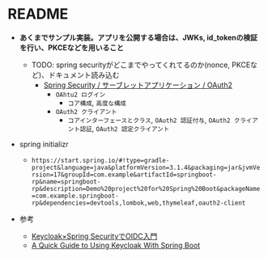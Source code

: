 # README

- **あくまでサンプル実装。アプリを公開する場合は、JWKs, id_tokenの検証を行い、PKCEなどを用いること**
  - TODO: spring securityがどこまでやってくれてるのか(nonce, PKCEなど)、ドキュメント読み込む
    - [Spring Security / サーブレットアプリケーション / OAuth2](https://spring.pleiades.io/spring-security/reference/servlet/oauth2/)
      - `OAhtu2 ログイン`
        - `コア構成`, `高度な構成`
      - `OAuth2 クライアント`
        - `コアインターフェースとクラス`, `OAuth2 認証付与`, `OAuth2 クライアント認証`, `OAuth2 認定クライアント`

- spring initializr
  - `https://start.spring.io/#!type=gradle-project&language=java&platformVersion=3.1.4&packaging=jar&jvmVersion=17&groupId=com.example&artifactId=springboot-rp&name=springboot-rp&description=Demo%20project%20for%20Spring%20Boot&packageName=com.example.springboot-rp&dependencies=devtools,lombok,web,thymeleaf,oauth2-client`

- 参考
  - [Keycloak×Spring SecurityでOIDC入門](https://qiita.com/wtomioka-gxp/items/54c7c8e37b90a73cb52e)
  - [A Quick Guide to Using Keycloak With Spring Boot](https://www.baeldung.com/spring-boot-keycloak)
